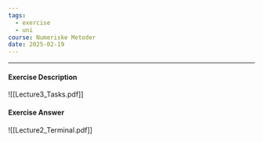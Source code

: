 ```yaml
---
tags:
  - exercise
  - uni
course: Numeriske Metoder
date: 2025-02-19
---
```

--- 
#### Exercise Description
![[Lecture3_Tasks.pdf]]


#### Exercise Answer
![[Lecture2_Terminal.pdf]]